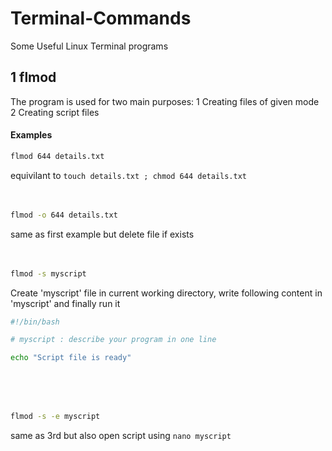 # Terminal-Commands
Some Useful Linux Terminal programs

## 1  flmod
  The program is used for two main purposes:
    1 Creating files of given mode
    2 Creating script files
#### Examples
```bash
flmod 644 details.txt
```
equivilant to `touch details.txt ; chmod 644 details.txt`
<br/><br/><br/>
```bash
flmod -o 644 details.txt
```
same as first example but delete file if exists
<br/><br/><br/>
```bash
flmod -s myscript
```
Create 'myscript' file in current working directory, write following content in 'myscript' and finally run it
```bash
#!/bin/bash

# myscript : describe your program in one line

echo "Script file is ready"
```
<br/><br/><br/>
```bash
flmod -s -e myscript
```
same as 3rd but also open script using `nano myscript`
